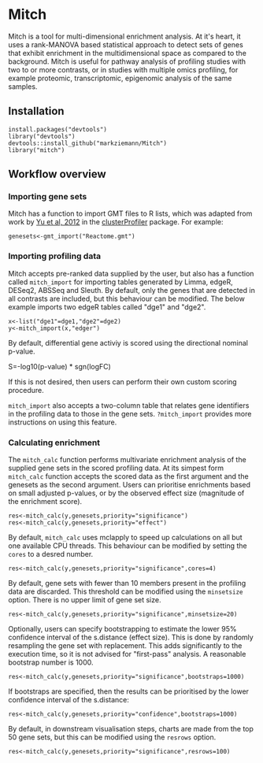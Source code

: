 # Mitch
Mitch is a tool for multi-dimensional enrichment analysis. At it's heart, it uses a rank-MANOVA based statistical approach to detect sets of genes that exhibit enrichment in the multidimensional space as compared to the background. Mitch is useful for pathway analysis of profiling studies with two to or more contrasts, or in studies with multiple omics profiling, for example proteomic, transcriptomic, epigenomic analysis of the same samples.

## Installation
```
install.packages("devtools")
library("devtools")
devtools::install_github("markziemann/Mitch")
library("mitch")
```

## Workflow overview
### Importing gene sets
Mitch has a function to import GMT files to R lists, which was adapted from work by [Yu et al, 2012](https://dx.doi.org/10.1089%2Fomi.2011.0118) in the [clusterProfiler](http://bioconductor.org/packages/release/bioc/html/clusterProfiler.html) package. For example:
```
genesets<-gmt_import("Reactome.gmt")
```
### Importing profiling data
Mitch accepts pre-ranked data supplied by the user, but also has a function called `mitch_import` for importing tables generated by Limma, edgeR, DESeq2, ABSSeq and Sleuth. By default, only the genes that are detected in all contrasts are included, but this behaviour can be modified. The below example imports two edgeR tables called "dge1" and "dge2".
```
x<-list("dge1"=dge1,"dge2"=dge2)
y<-mitch_import(x,"edger")
```
By default, differential gene activiy is scored using the directional nominal p-value.

S=-log10(p-value) * sgn(logFC)

If this is not desired, then users can perform their own custom scoring procedure.

`mitch_import` also accepts a two-column table that relates gene identifiers in the profiling data to those in the gene sets. `?mitch_import` provides more instructions on using this feature.
### Calculating enrichment
The `mitch_calc` function performs multivariate enrichment analysis of the supplied gene sets in the scored profiling data.  At its simpest form `mitch_calc` function accepts the scored data as the first argument and the genesets as the second argument. Users can prioritise enrichments based on small adjusted p-values, or by the observed effect size (magnitude of the enrichment score).
```
res<-mitch_calc(y,genesets,priority="significance")
res<-mitch_calc(y,genesets,priority="effect")
```
By default, `mitch_calc` uses mclapply to speed up calculations on all but one available CPU threads. This behaviour can be modified by setting the `cores` to a desred number.
```
res<-mitch_calc(y,genesets,priority="significance",cores=4)
```
By default, gene sets with fewer than 10 members present in the profiling data are discarded. This threshold can be modified using the `minsetsize` option. There is no upper limit of gene set size.
```
res<-mitch_calc(y,genesets,priority="significance",minsetsize=20)
```

Optionally, users can specify bootstrapping to estimate the lower 95% confidence interval of the s.distance (effect size). This is done by randomly resampling the gene set with replacement. This adds significantly to the execution time, so it is not advised for "first-pass" analysis. A reasonable bootstrap number is 1000.
```
res<-mitch_calc(y,genesets,priority="significance",bootstraps=1000)
```
If bootstraps are specified, then the results can be prioritised by the lower confidence interval of the s.distance:
```
res<-mitch_calc(y,genesets,priority="confidence",bootstraps=1000)
```

By default, in downstream visualisation steps, charts are made from the top 50 gene sets, but this can be modified using the `resrows` option. 
```
res<-mitch_calc(y,genesets,priority="significance",resrows=100)
```
